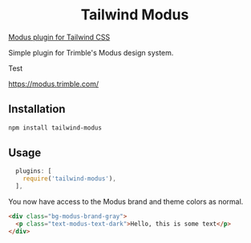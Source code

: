 <p align="center">
  <h1 align="center">Tailwind Modus</h1>
  <a href="https://github.com/jbend/tailwind-modus">
  Modus plugin for Tailwind CSS
  </a>
</p>
Simple plugin for Trimble's Modus design system.

Test

https://modus.trimble.com/

## Installation

```bash
npm install tailwind-modus
```

## Usage

```js
  plugins: [
    require('tailwind-modus'),
  ],
```

You now have access to the Modus brand and theme colors as normal.

```html
<div class="bg-modus-brand-gray">
  <p class="text-modus-text-dark">Hello, this is some text</p>
</div>
```

